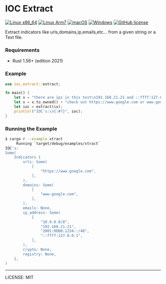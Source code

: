 # IOC Extract
[![Linux x86_64](https://github.com/marirs/ioc_extract-rs/actions/workflows/linux_x86_64.yml/badge.svg)](https://github.com/marirs/ioc_extract-rs/actions/workflows/linux_x86_64.yml)
[![Linux Arm7](https://github.com/marirs/ioc_extract-rs/actions/workflows/linux_arm.yml/badge.svg)](https://github.com/marirs/ioc_extract-rs/actions/workflows/linux_arm.yml)
[![macOS](https://github.com/marirs/ioc_extract-rs/actions/workflows/macos.yml/badge.svg)](https://github.com/marirs/ioc_extract-rs/actions/workflows/macos.yml)
[![Windows](https://github.com/marirs/ioc_extract-rs/actions/workflows/windows.yml/badge.svg)](https://github.com/marirs/ioc_extract-rs/actions/workflows/windows.yml)
[![GitHub license](https://img.shields.io/github/license/marirs/ioc_extract-rs)](https://github.com/marirs/ioc_extract-rs/blob/master/LICENSE)

Extract indicators like urls,domains,ip,emails,etc... from a given string or a Text file.

### Requirements

- Rust 1.56+ (edition 2021)

### Example
```rust
use ioc_extract::extract;

fn main() {
    let x = "there are ips in this test\n192.168.21.21 and ::ffff:127.0.0.1\nthe cidrs are:\n2001:0DB8:1234::/48 and \n10.0.0.0/8\n\n";
    let x = x.to_owned() + "check out https://www.google.com or www.google.com";
    let ioc = extract(&x);
    println!("IOC's:\n{:#?}", ioc);
}
```

### Running the Example
```bash
$ cargo r --example xtract
     Running `target/debug/examples/xtract`
IOC's:
Some(
    Indicators {
        urls: Some(
            [
                "https://www.google.com",
            ],
        ),
        domains: Some(
            [
                "www.google.com",
            ],
        ),
        emails: None,
        ip_address: Some(
            [
                "10.0.0.0/8",
                "192.168.21.21",
                "2001:0DB8:1234::/48",
                "::ffff:127.0.0.1",
            ],
        ),
        crypto: None,
        registry: None,
    },
)
```

---
LICENSE: MIT
